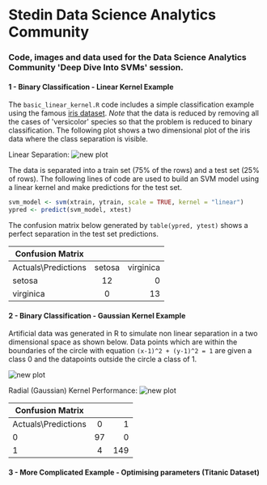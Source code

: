 Stedin Data Science Analytics Community
=======================================

### Code, images and data used for the Data Science Analytics Community 'Deep Dive Into SVMs' session. 

#### 1 - Binary Classification - Linear Kernel Example

The `basic_linear_kernel.R` code includes a simple classification example using the famous [iris dataset](https://archive.ics.uci.edu/ml/datasets/iris).
*Note* that the data is reduced by removing all the cases of 'versicolor' species so that the problem is reduced to binary classification.
The following plot shows a two dimensional plot of the iris data where the class separation is visible.

Linear Separation: ![new plot](https://github.com/idlirshkurti/StedinSVM/blob/master/iris_classes.png)

The data is separated into a train set (75% of the rows) and a test set (25% of rows). The following lines of code are used to build an SVM model using a linear kernel and make predictions for the test set.
```R
svm_model <- svm(xtrain, ytrain, scale = TRUE, kernel = "linear")
ypred <- predict(svm_model, xtest)
```
The confusion matrix below generated by `table(ypred, ytest)` shows a perfect separation in the test set predictions. 

| Confusion Matrix    |               |           |
| ------------------- |:-------------:| ---------:|
| Actuals\Predictions | setosa        | virginica |
| setosa              | 12            |   0       |
| virginica           | 0             |    13     |



#### 2 - Binary Classification - Gaussian Kernel Example

Artificial data was generated in R to simulate non linear separation in a two dimensional space as shown below.
Data points which are within the boundaries of the circle with equation `(x-1)^2 + (y-1)^2 = 1` are given a class 0 and the datapoints outside the circle a class of 1.


![new plot](https://github.com/idlirshkurti/StedinSVM/blob/master/non_linear_plot.png)

Radial (Gaussian) Kernel Performance: ![new plot](https://github.com/idlirshkurti/StedinSVM/blob/master/test_non_linear.png)


| Confusion Matrix        |               |       |
| ----------------------- |:-------------:| -----:|
| Actuals\Predictions     | 0             |    1  |
| 0                       | 97            |    0  |
| 1                       | 4             |   149 |


#### 3 - More Complicated Example - Optimising parameters (Titanic Dataset)










